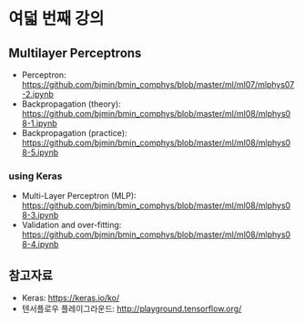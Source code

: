 # 여덟 번째 강의

## Multilayer Perceptrons

* Perceptron: https://github.com/bjmin/bmin_comphys/blob/master/ml/ml07/mlphys07-2.ipynb
* Backpropagation (theory): https://github.com/bjmin/bmin_comphys/blob/master/ml/ml08/mlphys08-1.ipynb
* Backpropagation (practice): https://github.com/bjmin/bmin_comphys/blob/master/ml/ml08/mlphys08-5.ipynb

### using Keras
* Multi-Layer Perceptron (MLP): https://github.com/bjmin/bmin_comphys/blob/master/ml/ml08/mlphys08-3.ipynb
* Validation and over-fitting: https://github.com/bjmin/bmin_comphys/blob/master/ml/ml08/mlphys08-4.ipynb


## 참고자료
* Keras: https://keras.io/ko/
* 텐서플로우 플레이그라운드: http://playground.tensorflow.org/
